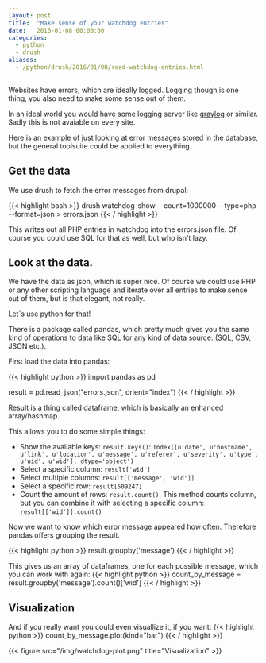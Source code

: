 ```yaml
---
layout: post
title:  "Make sense of your watchdog entries"
date:   2016-01-08 00:00:00
categories:
  - python
  - drush
aliases:
  - /python/drush/2016/01/08/read-watchdog-entries.html
---
```

Websites have errors, which are ideally logged.
Logging though is one thing, you also need to make some sense out of them.

In an ideal world you would have some logging server like [graylog](https://www.graylog.org/) or similar.
Sadly this is not avaiable on every site.

Here is an example of just looking at error messages stored in the database, but the general toolsuite could be applied to everything.

## Get the data

We use drush to fetch the error messages from drupal:

{{< highlight bash >}}
drush watchdog-show --count=1000000 --type=php --format=json > errors.json
{{< / highlight >}}

This writes out all PHP entries in watchdog into the errors.json file. Of course you could use SQL for that as well,
but who isn't lazy.

## Look at the data.

We have the data as json, which is super nice. Of course we could use PHP or any other scripting language
and iterate over all entries to make sense out of them, but is that elegant, not really.

Let`s use python for that!

There is a package called pandas, which pretty much gives you the same kind of operations to data like SQL for
any kind of data source. (SQL, CSV, JSON etc.).

First load the data into pandas:

{{< highlight python >}}
import pandas as pd

result = pd.read_json("errors.json", orient="index")
{{< / highlight >}}

Result is a thing called dataframe, which is basically an enhanced array/hashmap.

This allows you to do some simple things:

* Show the available keys: ```result.keys()```: ```Index([u'date', u'hostname', u'link', u'location', u'message', u'referer', u'severity', u'type', u'uid', u'wid'], dtype='object')```
* Select a specific column: ```result['wid']```
* Select multiple columns: ```result[['message', 'wid']]```
* Select a specific row: ```result[509247]```
* Count the amount of rows: ```result.count()```. This method counts column, but you can combine it with selecting a specific column: ```result[['wid']].count()```

Now we want to know which error message appeared how often. Therefore pandas
offers grouping the result.

{{< highlight python >}}
result.groupby('message')
{{< / highlight >}}

This gives us an array of dataframes, one for each possible message, which you can work with again:
{{< highlight python >}}
count_by_message = result.groupby('message').count()['wid']
{{< / highlight >}}

## Visualization

And if you really want you could even visuallize it, if you want:
{{< highlight python >}}
count_by_message.plot(kind="bar")
{{< / highlight >}}

{{< figure src="/img/watchdog-plot.png" title="Visualization" >}}
